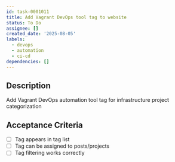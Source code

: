 ```yaml
---
id: task-0001011
title: Add Vagrant DevOps tool tag to website
status: To Do
assignee: []
created_date: '2025-08-05'
labels:
  - devops
  - automation
  - ci-cd
dependencies: []
---
```


## Description

Add Vagrant DevOps automation tool tag for infrastructure project categorization

## Acceptance Criteria

- [ ] Tag appears in tag list
- [ ] Tag can be assigned to posts/projects
- [ ] Tag filtering works correctly
